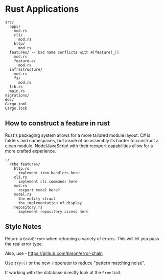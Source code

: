 # Rust Applications

```
src/
  apps/
    mod.rs
    cli/
      mod.rs
    http/
      mod.rs
  features/ -- bad name conflicts with #[feature(_)]
    mod.rs
    feature-a/
      mod.rs
  infrastructure/
    mod.rs
    fs/
      mod.rs
  lib.rs
  main.rs
migrations/
doc/
Cargo.toml
Cargo.lock
```

## How to construct a feature in rust

Rust's packaging system allows for a more tailored module layout. C\# is folders and namespaces, but inside of an assembly its harder to construct a clean module. Node/JavaScript with their reexport capabilities allow for a more crafted experience.

```
~/
  <the feature>/
    http.rs
      implement iron handlers here
    cli.rs
      implement cli commands here
    mod.rs
      rexport model here?
    model.rs
      the entity struct
      the implementation of display
    repository.rs
      implement repository access here
```

## Style Notes

Return a `Box<Error>` when returning a variety of errors. This will let you pass the real error type.

Also, use - https://github.com/brson/error-chain

Use `try!()` or the new `?` operator to reduce "pattern matching noise".

If working with the database directly look at the `From` trait.

